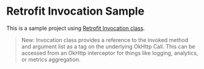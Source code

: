 # Retrofit Invocation Sample

This is a sample project using [Retrofit Invocation class](https://github.com/square/retrofit/blob/master/CHANGELOG.md#version-250-2018-11-18).

>New: Invocation class provides a reference to the invoked method and argument list as a tag on the underlying OkHttp Call. This can be accessed from an OkHttp interceptor for things like logging, analytics, or metrics aggregation.
